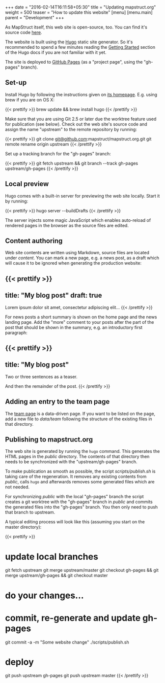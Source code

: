 +++
date = "2016-02-14T16:11:58+05:30"
title = "Updating mapstruct.org"
weight = 500
teaser = "How to update this website"
[menu]
[menu.main]
parent = "Development"
+++

As MapStruct itself, this web site is open-source, too. You can find it's source code [here](https://github.com/mapstruct/mapstruct.org).

The website is built using the [Hugo](http://gohugo.io/) static site generator. So it's recommended to spend a few minutes reading the [Getting Started](http://gohugo.io/overview/introduction/) section of the Hugo docs if you are not familiar with it yet.

The site is deployed to [GitHub Pages](https://help.github.com/categories/github-pages-basics/) (as a "project page", using the "gh-pages" branch).

## Set-up

Install Hugo by following the instructions given on [its homepage](http://gohugo.io/). E.g. using brew if you are on OS X:

{{< prettify >}}
brew update && brew install hugo
{{< /prettify >}}

Make sure that you are using Git 2.5 or later due the worktree feature used for publication (see below).
Check out the web site's source code and assign the name "upstream" to the remote repository by running:

{{< prettify >}}
git clone git@github.com:mapstruct/mapstruct.org.git
git remote rename origin upstream
{{< /prettify >}}

Set up a tracking branch for the "gh-pages" branch:

{{< prettify >}}
git fetch upstream && git branch --track gh-pages upstream/gh-pages
{{< /prettify >}}

## Local preview

Hugo comes with a built-in server for previewing the web site locally. Start it by running:

{{< prettify >}}
hugo server --buildDrafts
{{< /prettify >}}

The server injects some magic JavaScript which enables auto-reload of rendered pages in the browser as the source files are edited.

## Content authoring

Web site contents are written using Markdown, source files are located under _content_. You can mark a new page, e.g. a news post, as a draft which will cause it to be ignored when generating the production website:

{{< prettify >}}
---
title: "My blog post"
draft: true
---
Lorem ipsum dolor sit amet, consectetur adipiscing elit...
{{< /prettify >}}

For news posts a short summary is shown on the home page and the news landing page. Add the "more" comment to your posts after the part of the post that should be shown in the summary, e.g. an introductory first paragraph:

{{< prettify >}}
---
title: "My blog post"
---
Two or three sentences as a teaser.

<!--more-->

And then the remainder of the post.
{{< /prettify >}}

## Adding an entry to the team page

The [team page](/development/team) is a data-driven page. If you want to be listed on the page, add a new file to _data/team_ following the structure of the existing files in that directory.

## Publishing to mapstruct.org

The web site is generated by running the `hugo` command. This generates the HTML pages in the _public_ directory. The contents of that directory then needs to be synchronized with the "upstream/gh-pages" branch.

To make publication as smooth as possible, the script _scripts/publish.sh_ is taking care of the regeneration. It removes any existing contents from _public_, calls `hugo` and afterwards removes some generated files which are not needed.

For synchronizing _public_ with the local "gh-pages" branch the script creates a git worktree with the "gh-pages" branch in _public_ and commits the generated files into the "gh-pages" branch. You then only need to push that branch to upstream.

A typical editing process will look like this (assuming you start on the master directory):

{{< prettify >}}
# update local branches
git fetch upstream
git merge upstream/master
git checkout gh-pages && git merge upstream/gh-pages && git checkout master

# do your changes...

# commit, re-generate and update gh-pages
git commit -a -m "Some website change"
./scripts/publish.sh

# deploy
git push upstream gh-pages
git push upstream master
{{< /prettify >}}
